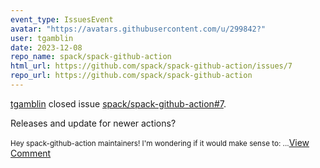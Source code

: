 ```yaml
---
event_type: IssuesEvent
avatar: "https://avatars.githubusercontent.com/u/299842?"
user: tgamblin
date: 2023-12-08
repo_name: spack/spack-github-action
html_url: https://github.com/spack/spack-github-action/issues/7
repo_url: https://github.com/spack/spack-github-action
---
```


<a href='https://github.com/tgamblin' target='_blank'>tgamblin</a> closed issue <a href='https://github.com/spack/spack-github-action/issues/7' target='_blank'>spack/spack-github-action#7</a>.

<p>Releases and update for newer actions?</p><small>Hey spack-github-action maintainers! I'm wondering if it would make sense to:...</small><a href='https://github.com/spack/spack-github-action/issues/7' target='_blank'>View Comment</a>